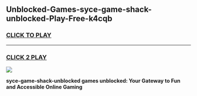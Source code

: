 
## Unblocked-Games-syce-game-shack-unblocked-Play-Free-k4cqb
<h3>
<a href="https://premium76.site?title=syce-game-shack-unblocked&ref=23A">CLICK TO PLAY</a></h3>
<hr>

<h3>
<a href="https://premium76.site?title=syce-game-shack-unblocked&ref=23A">CLICK 2 PLAY</a>
  
</h3>

<a href="https://premium76.site?title=syce-game-shack-unblocked&ref=23A"><img src="https://clearcache.store/games.png"></a>


**syce-game-shack-unblocked games unblocked: Your Gateway to Fun and Accessible Online Gaming**
